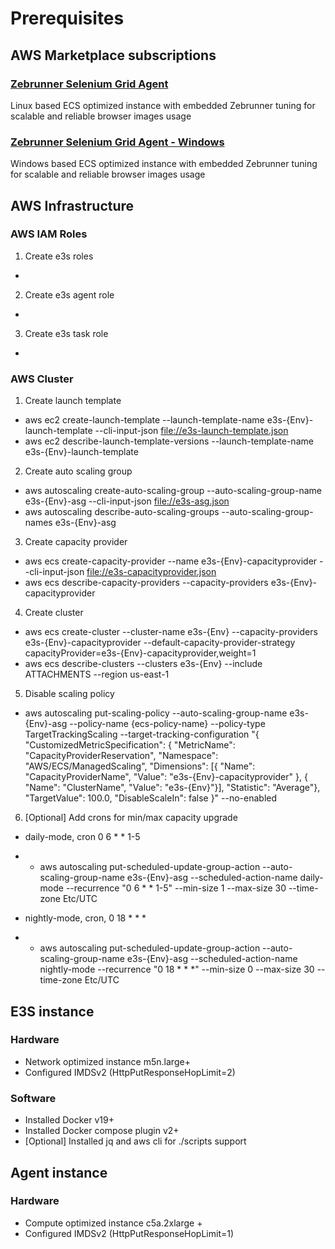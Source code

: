 # Prerequisites

## AWS Marketplace subscriptions

### [Zebrunner Selenium Grid Agent](https://aws.amazon.com/marketplace/pp/prodview-qykvcpnstrlzi?sr=0-2&ref_=beagle&applicationId=AWSMPContessa)

Linux based ECS optimized instance with embedded Zebrunner tuning for scalable and reliable browser images usage

### [Zebrunner Selenium Grid Agent - Windows](https://aws.amazon.com/marketplace/pp/prodview-wmwdyq54i36jy?sr=0-4&ref_=beagle&applicationId=AWSMPContessa)

Windows based ECS optimized instance with embedded Zebrunner tuning for scalable and reliable browser images usage


## AWS Infrastructure

### AWS IAM Roles

1. Create e3s roles

* 

2. Create e3s agent role

* 

3. Create e3s task role

* 

### AWS Cluster

1. Create launch template

* aws ec2 create-launch-template --launch-template-name e3s-{Env}-launch-template --cli-input-json [file://e3s-launch-template.json](cli-input/e3s-launch-template.json)
* aws ec2 describe-launch-template-versions --launch-template-name e3s-{Env}-launch-template

2. Create auto scaling group

* aws autoscaling create-auto-scaling-group --auto-scaling-group-name e3s-{Env}-asg --cli-input-json [file://e3s-asg.json](cli-input/e3s-asg.json)
* aws autoscaling describe-auto-scaling-groups --auto-scaling-group-names e3s-{Env}-asg

3. Create capacity provider
* aws ecs create-capacity-provider --name e3s-{Env}-capacityprovider --cli-input-json [file://e3s-capacityprovider.json](cli-input/e3s-capacityprovider.json)
* aws ecs describe-capacity-providers --capacity-providers e3s-{Env}-capacityprovider

4. Create cluster
* aws ecs create-cluster --cluster-name e3s-{Env} --capacity-providers e3s-{Env}-capacityprovider --default-capacity-provider-strategy capacityProvider=e3s-{Env}-capacityprovider,weight=1
* aws ecs describe-clusters --clusters e3s-{Env} --include ATTACHMENTS --region us-east-1

5. Disable scaling policy

* aws autoscaling put-scaling-policy --auto-scaling-group-name e3s-{Env}-asg --policy-name {ecs-policy-name} --policy-type TargetTrackingScaling --target-tracking-configuration "{ \"CustomizedMetricSpecification\": { \"MetricName\": \"CapacityProviderReservation\", \"Namespace\": \"AWS/ECS/ManagedScaling\", \"Dimensions\": [{ \"Name\": \"CapacityProviderName\", \"Value\": \"e3s-{Env}-capacityprovider\" }, { \"Name\": \"ClusterName\", \"Value\": \"e3s-{Env}\"}], \"Statistic\": \"Average\"}, \"TargetValue\": 100.0, \"DisableScaleIn\": false }" --no-enabled

6. [Optional] Add crons for min/max capacity upgrade

* daily-mode, cron 0 6 * * 1-5
* * aws autoscaling put-scheduled-update-group-action --auto-scaling-group-name e3s-{Env}-asg --scheduled-action-name daily-mode --recurrence "0 6 * * 1-5" --min-size 1 --max-size 30 --time-zone Etc/UTC

*  nightly-mode, cron, 0 18 * * *
* * aws autoscaling put-scheduled-update-group-action --auto-scaling-group-name e3s-{Env}-asg --scheduled-action-name nightly-mode --recurrence "0 18 * * *" --min-size 0 --max-size 30 --time-zone Etc/UTC


## E3S instance

### Hardware

* Network optimized instance m5n.large+
* Configured IMDSv2 (HttpPutResponseHopLimit=2)

### Software

* Installed Docker v19+
* Installed Docker compose plugin v2+
* [Optional] Installed jq and aws cli for ./scripts support

## Agent instance

### Hardware

* Compute optimized instance c5a.2xlarge +
* Configured IMDSv2 (HttpPutResponseHopLimit=1)